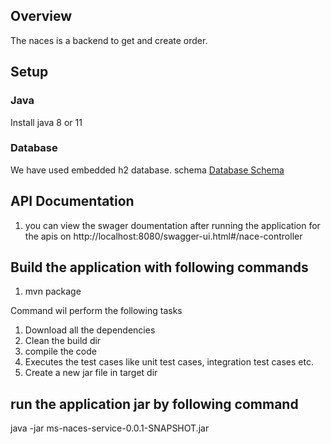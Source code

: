 ## Overview

The naces is a backend to get and create order.

## Setup

### Java

Install java 8 or 11

### Database

We have used embedded h2 database. schema [Database Schema](src/main/resources/docs/schema.sql)



## API Documentation 

1.  you can view the swager doumentation after running the application  for the apis on http://localhost:8080/swagger-ui.html#/nace-controller

## Build the application with following commands

1. mvn package

 Command wil perform the following tasks

1. Download all the dependencies
2. Clean the build dir
3. compile the code
4. Executes the test cases like unit test cases, integration test cases etc.
5. Create a new jar file in target dir

## run the application jar by following command
java -jar  ms-naces-service-0.0.1-SNAPSHOT.jar



